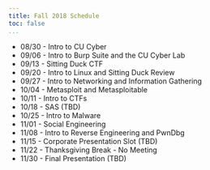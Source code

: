 ```yaml
---
title: Fall 2018 Schedule
toc: false
...
```


* 08/30 - Intro to CU Cyber
* 09/06 - Intro to Burp Suite and the CU Cyber Lab
* 09/13 - Sitting Duck CTF
* 09/20 - Intro to Linux and Sitting Duck Review
* 09/27 - Intro to Networking and Information Gathering
* 10/04 - Metasploit and Metasploitable
* 10/11 - Intro to CTFs
* 10/18 - SAS (TBD)
* 10/25 - Intro to Malware
* 11/01 - Social Engineering
* 11/08 - Intro to Reverse Engineering and PwnDbg
* 11/15 - Corporate Presentation Slot (TBD)
* 11/22 - Thanksgiving Break - No Meeting
* 11/30 - Final Presentation (TBD)
